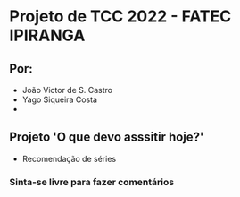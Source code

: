 # Projeto de TCC 2022 - FATEC IPIRANGA

## Por: 
- João Victor de S. Castro
- Yago Siqueira Costa
-

## Projeto 'O que devo asssitir hoje?'
- Recomendação de séries

### Sinta-se livre para fazer comentários 
